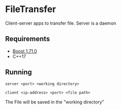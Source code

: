 # FileTransfer

Client-server apps to transfer file. Server is a daemon

## Requirements

- [Boost 1.71.0](https://www.boost.org/users/history/version_1_71_0.html)
- C++17

## Running

```
server <port> <working directory>
```
```
client <ip-address> <port> <file path>
```
The File will be saved in the "working directory"